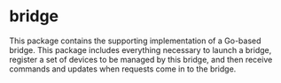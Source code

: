 # bridge

This package contains the supporting implementation of a Go-based bridge. This package includes everything necessary to launch a bridge, register a set of devices to be managed by this bridge, and then receive commands and updates when requests come in to the bridge.